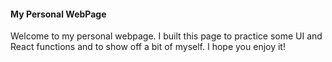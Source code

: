 #### My Personal WebPage
Welcome to my personal webpage. I built this page to practice some UI and React functions and to show off a bit of myself. I hope you enjoy it!
